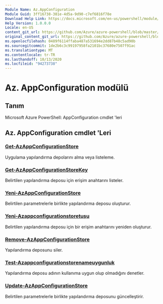 ```yaml
---
Module Name: Az.AppConfiguration
Module Guid: 3ff16738-381e-4d5a-9d90-c7ef6816f78e
Download Help Link: https://docs.microsoft.com/en-us/powershell/module/az.appconfiguration
Help Version: 1.0.0.0
Locale: en-US
content_git_url: https://github.com/Azure/azure-powershell/blob/master/src/AppConfiguration/help/Az.AppConfiguration.md
original_content_git_url: https://github.com/Azure/azure-powershell/blob/master/src/AppConfiguration/help/Az.AppConfiguration.md
ms.openlocfilehash: 0489f6114ffaba487a531694e2dd87b48c5ad90b
ms.sourcegitcommit: 1de2b6c3c99197958fa2101bc37680e7507f91ac
ms.translationtype: MT
ms.contentlocale: tr-TR
ms.lasthandoff: 10/13/2020
ms.locfileid: "94273738"
---
```

# Az. AppConfiguration modülü
## Tanım
Microsoft Azure PowerShell: AppConfiguration cmdlet 'leri

## Az. AppConfiguration cmdlet 'Leri
### [Get-AzAppConfigurationStore](Get-AzAppConfigurationStore.md)
Uygulama yapılandırma depolarını alma veya listeleme.

### [Get-AzAppConfigurationStoreKey](Get-AzAppConfigurationStoreKey.md)
Belirtilen yapılandırma deposu için erişim anahtarını listeler.

### [Yeni-AzAppConfigurationStore](New-AzAppConfigurationStore.md)
Belirtilen parametrelerle birlikte yapılandırma deposu oluşturur.

### [Yeni-Azappconfigurationstoretuşu](New-AzAppConfigurationStoreKey.md)
Belirtilen yapılandırma deposu için bir erişim anahtarını yeniden oluşturur.

### [Remove-AzAppConfigurationStore](Remove-AzAppConfigurationStore.md)
Yapılandırma deposunu siler.

### [Test-Azappconfigurationstorenameuygunluk](Test-AzAppConfigurationStoreNameAvailability.md)
Yapılandırma deposu adının kullanıma uygun olup olmadığını denetler.

### [Update-AzAppConfigurationStore](Update-AzAppConfigurationStore.md)
Belirtilen parametrelerle birlikte yapılandırma deposunu güncelleştirir.

